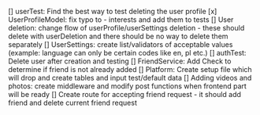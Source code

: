 [] userTest: Find the best way to test deleting the user profile
[x] UserProfileModel: fix typo to - interests and add them to tests
[] User deletion: change flow of userProfile/userSettings deletion - these should delete with userDeletion and there should be no way to delete them separately
[] UserSettings: create list/validators of acceptable values (example: language can only be certain codes like en, pl etc.)
[] authTest: Delete user after creation and testing
[] FriendService: Add Check to determine if friend is not already added
[] Platform: Create setup file which will drop and create tables and input test/default data
[] Adding videos and photos: create middleware and modify post functions when frontend part will be ready
[] Create route for accepting friend request - it should add friend and delete current friend request
